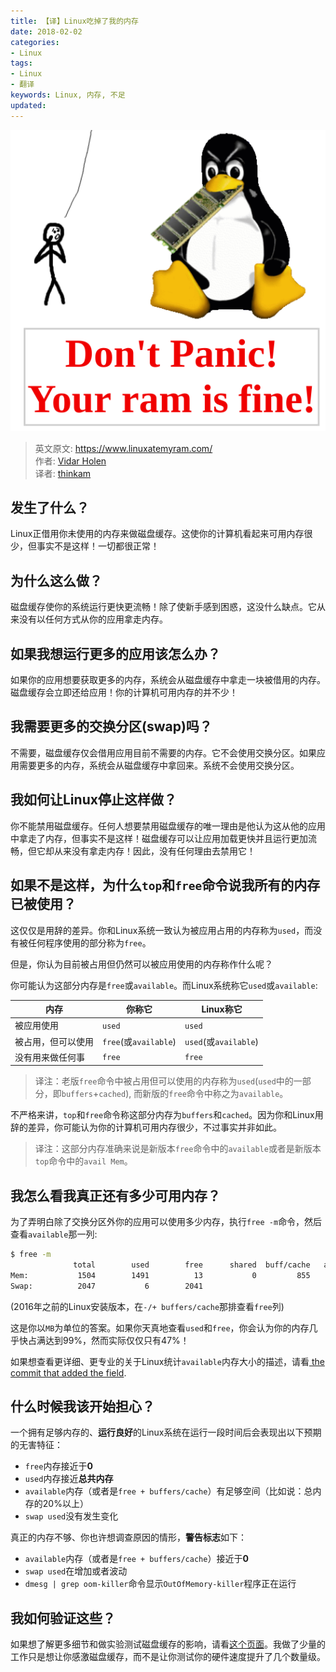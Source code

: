 ```yaml
---
title: 【译】Linux吃掉了我的内存
date: 2018-02-02
categories:
- Linux
tags:
- Linux
- 翻译
keywords: Linux, 内存, 不足
updated:
---
```


![Linux ate my ram](/images/2018-02-02-linux-ate-my-ram-01.png)

> 英文原文: https://www.linuxatemyram.com/  
> 作者: [Vidar Holen](https://github.com/koalaman)  
> 译者: [thinkam](https://github.com/codethereforam)  

## 发生了什么？

Linux正借用你未使用的内存来做磁盘缓存。这使你的计算机看起来可用内存很少，但事实不是这样！一切都很正常！

## 为什么这么做？

磁盘缓存使你的系统运行更快更流畅！除了使新手感到困惑，这没什么缺点。它从来没有以任何方式从你的应用拿走内存。

## 如果我想运行更多的应用该怎么办？

如果你的应用想要获取更多的内存，系统会从磁盘缓存中拿走一块被借用的内存。磁盘缓存会立即还给应用！你的计算机可用内存的并不少！

## 我需要更多的交换分区(swap)吗？

不需要，磁盘缓存仅会借用应用目前不需要的内存。它不会使用交换分区。如果应用需要更多的内存，系统会从磁盘缓存中拿回来。系统不会使用交换分区。

## 我如何让Linux停止这样做？

你不能禁用磁盘缓存。任何人想要禁用磁盘缓存的唯一理由是他认为这从他的应用中拿走了内存，但事实不是这样！磁盘缓存可以让应用加载更快并且运行更加流畅，但它却从来没有拿走内存！因此，没有任何理由去禁用它！

## 如果不是这样，为什么`top`和`free`命令说我所有的内存已被使用？

这仅仅是用辞的差异。你和Linux系统一致认为被应用占用的内存称为`used`，而没有被任何程序使用的部分称为`free`。

但是，你认为目前被占用但仍然可以被应用使用的内存称作什么呢？

你可能认为这部分内存是`free`或`available`。而Linux系统称它`used`或`available`:

内存    						| 你称它							| Linux称它
---- 								| ----- 								|----
被应用使用			    | `used`							|`used`
被占用，但可以使用 | `free`(或`available`)	|`used`(或`available`)
没有用来做任何事    	| `free`							|`free`

>译注：老版`free`命令中被占用但可以使用的内存称为`used`(`used`中的一部分，即`buffers`+`cached`), 而新版的`free`命令中称之为`available`。

不严格来讲，`top`和`free`命令称这部分内存为`buffers`和`cached`。因为你和Linux用辞的差异，你可能认为你的计算机可用内存很少，不过事实并非如此。

>译注：这部分内存准确来说是新版本`free`命令中的`available`或者是新版本`top`命令中的`avail Mem`。

## 我怎么看我真正还有多少可用内存？

为了弄明白除了交换分区外你的应用可以使用多少内存，执行`free -m`命令，然后查看`available`那一列:

```bash
$ free -m
              total        used        free      shared  buff/cache   available
Mem:           1504        1491          13           0         855      792
Swap:          2047           6        2041
```

(2016年之前的Linux安装版本，在`-/+ buffers/cache`那排查看`free`列)

这是你以`MB`为单位的答案。如果你天真地查看`used`和`free`，你会认为你的内存几乎快占满达到99%，然而实际仅仅只有47%！

如果想查看更详细、更专业的关于Linux统计`available`内存大小的描述，请看[ the commit that added the field](https://git.kernel.org/pub/scm/linux/kernel/git/torvalds/linux.git/commit/?id=34e431b0ae398fc54ea69ff85ec700722c9da773).

## 什么时候我该开始担心？

一个拥有足够内存的、**运行良好**的Linux系统在运行一段时间后会表现出以下预期的无害特征：

-  `free`内存接近于**0**
- `used`内存接近**总共内存**
- `available`内存（或者是`free + buffers/cache`）有足够空间（比如说：总内存的20%以上）
- `swap used`没有发生变化

真正的内存不够、你也许想调查原因的情形，**警告标志**如下：

- `available`内存（或者是`free + buffers/cache`）接近于**0**
- `swap used`在增加或者波动
- `dmesg | grep oom-killer`命令显示`OutOfMemory-killer`程序正在运行

##  我如何验证这些？

如果想了解更多细节和做实验测试磁盘缓存的影响，请看[这个页面](https://www.linuxatemyram.com/play.html)。我做了少量的工作只是想让你感激磁盘缓存，而不是让你测试你的硬件速度提升了几个数量级。

